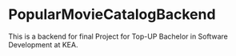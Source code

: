 # PopularMovieCatalogBackend
This is a backend for final Project for Top-UP Bachelor in Software Development at KEA.
